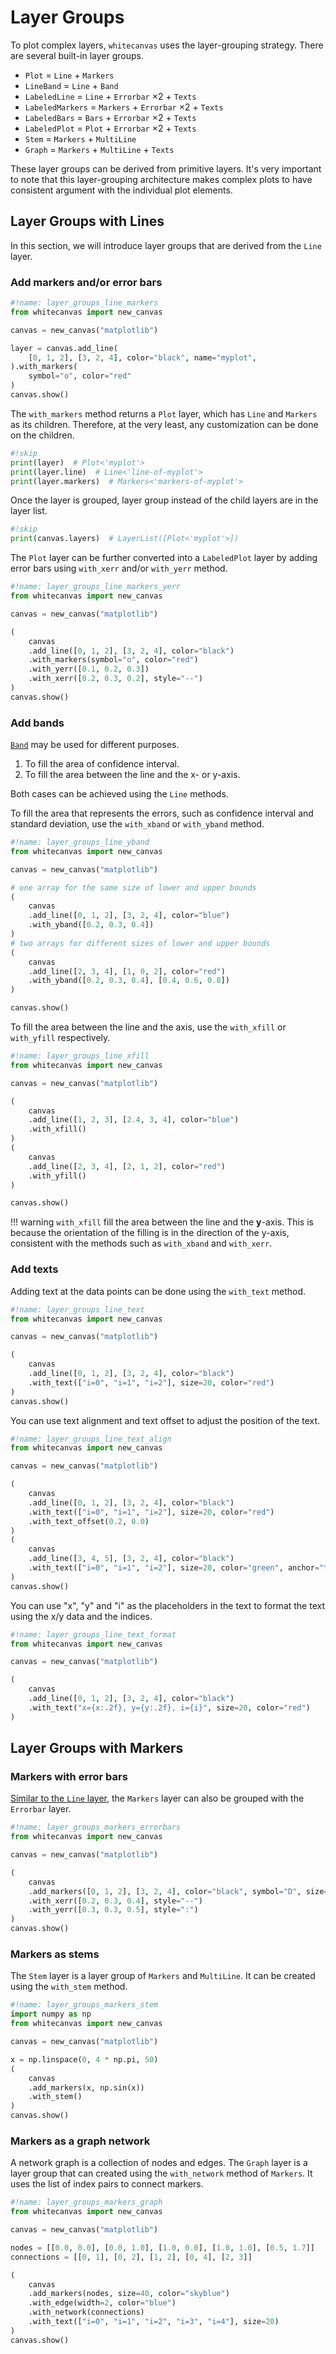 # Layer Groups

To plot complex layers, `whitecanvas` uses the layer-grouping strategy. There are
several built-in layer groups.

- `Plot` = `Line` + `Markers`
- `LineBand` = `Line` + `Band`
- `LabeledLine` = `Line` + `Errorbar` &times;2 + `Texts`
- `LabeledMarkers` = `Markers` + `Errorbar` &times;2 + `Texts`
- `LabeledBars` = `Bars` + `Errorbar` &times;2 + `Texts`
- `LabeledPlot` = `Plot` + `Errorbar` &times;2 + `Texts`
- `Stem` = `Markers` + `MultiLine`
- `Graph` = `Markers` + `MultiLine` + `Texts`

These layer groups can be derived from primitive layers. It's very important to note
that this layer-grouping architecture makes complex plots to have consistent argument
with the individual plot elements.

## Layer Groups with Lines

In this section, we will introduce layer groups that are derived from the `Line` layer.

### Add markers and/or error bars

``` python
#!name: layer_groups_line_markers
from whitecanvas import new_canvas

canvas = new_canvas("matplotlib")

layer = canvas.add_line(
    [0, 1, 2], [3, 2, 4], color="black", name="myplot",
).with_markers(
    symbol="o", color="red"
)
canvas.show()
```

The `with_markers` method returns a `Plot` layer, which has `Line` and `Markers` as its
children. Therefore, at the very least, any customization can be done on the children.

``` python
#!skip
print(layer)  # Plot<'myplot'>
print(layer.line)  # Line<'line-of-myplot'>
print(layer.markers)  # Markers<'markers-of-myplot'>
```

Once the layer is grouped, layer group instead of the child layers are in the layer
list.

``` python
#!skip
print(canvas.layers)  # LayerList([Plot<'myplot'>])
```

The `Plot` layer can be further converted into a `LabeledPlot` layer by adding error
bars using `with_xerr` and/or `with_yerr` method.

``` python hl_lines="9 10"
#!name: layer_groups_line_markers_yerr
from whitecanvas import new_canvas

canvas = new_canvas("matplotlib")

(
    canvas
    .add_line([0, 1, 2], [3, 2, 4], color="black")
    .with_markers(symbol="o", color="red")
    .with_yerr([0.1, 0.2, 0.3])
    .with_xerr([0.2, 0.3, 0.2], style="--")
)
canvas.show()
```

### Add bands

[`Band`](face_layers.md) may be used for different purposes.

1. To fill the area of confidence interval.
2. To fill the area between the line and the x- or y-axis.

Both cases can be achieved using the `Line` methods.

To fill the area that represents the errors, such as confidence interval and standard
deviation, use the `with_xband` or `with_yband` method.

``` python hl_lines="9 15"
#!name: layer_groups_line_yband
from whitecanvas import new_canvas

canvas = new_canvas("matplotlib")

# one array for the same size of lower and upper bounds
(
    canvas
    .add_line([0, 1, 2], [3, 2, 4], color="blue")
    .with_yband([0.2, 0.3, 0.4])
)
# two arrays for different sizes of lower and upper bounds
(
    canvas
    .add_line([2, 3, 4], [1, 0, 2], color="red")
    .with_yband([0.2, 0.3, 0.4], [0.4, 0.6, 0.8])
)

canvas.show()
```

To fill the area between the line and the axis, use the `with_xfill` or `with_yfill`
respectively.

``` python hl_lines="8 13"
#!name: layer_groups_line_xfill
from whitecanvas import new_canvas

canvas = new_canvas("matplotlib")

(
    canvas
    .add_line([1, 2, 3], [2.4, 3, 4], color="blue")
    .with_xfill()
)
(
    canvas
    .add_line([2, 3, 4], [2, 1, 2], color="red")
    .with_yfill()
)

canvas.show()
```

!!! warning
    `with_xfill` fill the area between the line and the **y**-axis. This is because the
    orientation of the filling is in the direction of the y-axis, consistent with the
    methods such as `with_xband` and `with_xerr`.

### Add texts

Adding text at the data points can be done using the `with_text` method.

``` python hl_lines="8"
#!name: layer_groups_line_text
from whitecanvas import new_canvas

canvas = new_canvas("matplotlib")

(
    canvas
    .add_line([0, 1, 2], [3, 2, 4], color="black")
    .with_text(["i=0", "i=1", "i=2"], size=20, color="red")
)
canvas.show()
```

You can use text alignment and text offset to adjust the position of the text.

``` python hl_lines="9 14"
#!name: layer_groups_line_text_align
from whitecanvas import new_canvas

canvas = new_canvas("matplotlib")

(
    canvas
    .add_line([0, 1, 2], [3, 2, 4], color="black")
    .with_text(["i=0", "i=1", "i=2"], size=20, color="red")
    .with_text_offset(0.2, 0.0)
)
(
    canvas
    .add_line([3, 4, 5], [3, 2, 4], color="black")
    .with_text(["i=0", "i=1", "i=2"], size=20, color="green", anchor="top")
)
canvas.show()
```

You can use "x", "y" and "i" as the placeholders in the text to format the text using
the x/y data and the indices.

``` python hl_lines="8"
#!name: layer_groups_line_text_format
from whitecanvas import new_canvas

canvas = new_canvas("matplotlib")

(
    canvas
    .add_line([0, 1, 2], [3, 2, 4], color="black")
    .with_text("x={x:.2f}, y={y:.2f}, i={i}", size=20, color="red")
)
```

## Layer Groups with Markers

### Markers with error bars

[Similar to the `Line` layer](#add-markers-andor-error-bars), the `Markers` layer can
also be grouped with the `Errorbar` layer.

``` python
#!name: layer_groups_markers_errorbars
from whitecanvas import new_canvas

canvas = new_canvas("matplotlib")

(
    canvas
    .add_markers([0, 1, 2], [3, 2, 4], color="black", symbol="D", size=10)
    .with_xerr([0.2, 0.3, 0.4], style="--")
    .with_yerr([0.3, 0.3, 0.5], style=":")
)
canvas.show()
```

### Markers as stems

The `Stem` layer is a layer group of `Markers` and `MultiLine`. It can be created using
the `with_stem` method.

``` python
#!name: layer_groups_markers_stem
import numpy as np
from whitecanvas import new_canvas

canvas = new_canvas("matplotlib")

x = np.linspace(0, 4 * np.pi, 50)
(
    canvas
    .add_markers(x, np.sin(x))
    .with_stem()
)
canvas.show()
```

### Markers as a graph network

A network graph is a collection of nodes and edges. The `Graph` layer is a layer group
that can created using the `with_network` method of `Markers`. It uses the list of
index pairs to connect markers.

``` python
#!name: layer_groups_markers_graph
from whitecanvas import new_canvas

canvas = new_canvas("matplotlib")

nodes = [[0.0, 0.0], [0.0, 1.0], [1.0, 0.0], [1.0, 1.0], [0.5, 1.7]]
connections = [[0, 1], [0, 2], [1, 2], [0, 4], [2, 3]]

(
    canvas
    .add_markers(nodes, size=40, color="skyblue")
    .with_edge(width=2, color="blue")
    .with_network(connections)
    .with_text(["i=0", "i=1", "i=2", "i=3", "i=4"], size=20)
)
canvas.show()
```
